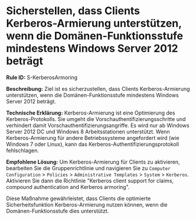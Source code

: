 # Sicherstellen, dass Clients Kerberos-Armierung unterstützen, wenn die Domänen-Funktionsstufe mindestens Windows Server 2012 beträgt

**Rule ID:** S-KerberosArmoring

**Beschreibung:**
Ziel ist es sicherzustellen, dass Clients Kerberos-Armierung unterstützen, wenn die Domänen-Funktionsstufe mindestens Windows Server 2012 beträgt.

**Technische Erklärung:**
Kerberos-Armierung ist eine Optimierung des Kerberos-Protokolls. Sie umgeht die Vorschauthentifizierungsschritte und verhindert damit Vorschauthentifizierungsangriffe.
Es wird nur ab Windows Server 2012 DC und Windows 8 Arbeitsstationen unterstützt.
Wenn Kerberos-Armierung für andere Betriebssysteme angefordert wird (wie Windows 7 oder Linux), kann das Kerberos-Authentifizierungsprotokoll fehlschlagen.

**Empfohlene Lösung:**
Um Kerberos-Armierung für Clients zu aktivieren, bearbeiten Sie die Gruppenrichtlinie und navigieren Sie zu `Computer Configuration` > `Policies` > `Administrative Templates` > `System` > `Kerberos`.
Aktivieren Sie dann die Richtlinie "Kerberos client support for claims, compound authentication and Kerberos armoring".

Diese Maßnahme gewährleistet, dass Clients die optimierte Sicherheitsfunktion Kerberos-Armierung nutzen können, wenn die Domänen-Funktionsstufe dies unterstützt.
